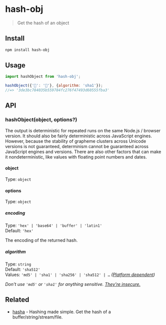 # hash-obj

> Get the hash of an object

## Install

```sh
npm install hash-obj
```

## Usage

```js
import hashObject from 'hash-obj';

hashObject({'🦄': '🌈'}, {algorithm: 'sha1'});
//=> '3de3bc784035b559784fc276f47493d60555fba3'
```

## API

### hashObject(object, options?)

The output is deterministic for repeated runs on the same Node.js / browser version. It should also be fairly deterministic across JavaScript engines. However, because the stability of grapheme clusters across Unicode versions is not guaranteed, determinism cannot be guaranteed across JavaScript engines and versions. There are also other factors that can make it nondeterministic, like values with floating point numbers and dates.

#### object

Type: `object`

#### options

Type: `object`

##### encoding

Type: `'hex' | 'base64' | 'buffer' | 'latin1'`\
Default: `'hex'`

The encoding of the returned hash.

##### algorithm

Type: `string`\
Default: `'sha512'`\
Values: `'md5' | 'sha1' | 'sha256' | 'sha512' | …` *([Platform dependent](https://nodejs.org/api/crypto.html#crypto_crypto_createhash_algorithm))*

*Don't use `'md5'` or `'sha1'` for anything sensitive. [They're insecure.](http://googleonlinesecurity.blogspot.no/2014/09/gradually-sunsetting-sha-1.html)*

## Related

- [hasha](https://github.com/sindresorhus/hasha) - Hashing made simple. Get the hash of a buffer/string/stream/file.
